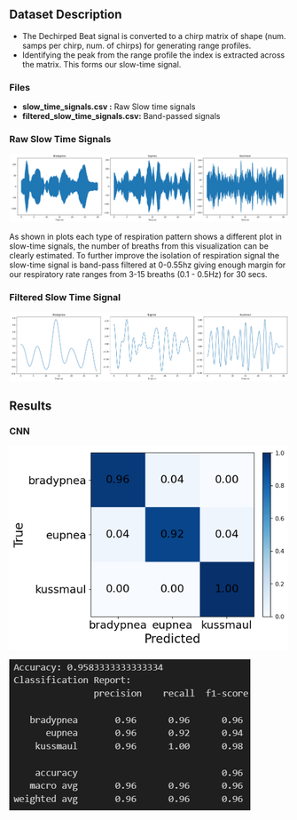## Dataset Description

- The Dechirped Beat signal is converted to a chirp matrix of shape (num. samps per chirp, num. of chirps) for generating range profiles.
- Identifying the peak from the range profile the index is extracted across the matrix. This forms our slow-time signal.

### Files

- **slow_time_signals.csv :** Raw Slow time signals
- **filtered_slow_time_signals.csv:** Band-passed signals

<!-- Plots -->
### Raw Slow Time Signals
![slow-time-signal](images/slow_signal.png)

As shown in plots each type of respiration pattern shows a different plot
in slow-time signals, the number of breaths from this visualization can be clearly estimated. 
To further improve the isolation of respiration signal the slow-time signal is band-pass 
filtered at 0-0.55hz giving enough margin for our respiratory rate ranges from 3-15 breaths 
(0.1 - 0.5Hz) for 30 secs.

<!-- Plots -->
### Filtered Slow Time Signal
![filtered-slow-signal](images/filtered_signal.png)



## Results

### CNN

![cnn-result](images/cnn_results.png)

![cnn-report](images/cnn_report.png)
